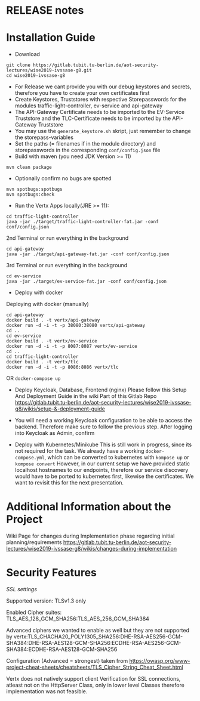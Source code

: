 RELEASE notes
=============

Installation Guide
============
* Download
```
git clone https://gitlab.tubit.tu-berlin.de/aot-security-lectures/wise2019-ivssase-g8.git
cd wise2019-ivssase-g8
```
* For Release we cant provide you with our debug keystores and secrets, therefore you have to create your own certificates first
* Create Keystores, Truststores with respective Storepasswords for the modules traffic-light-controller, ev-service and api-gateway
* The API-Gateway Certificate needs to be imported to the EV-Service Truststore and the TLC-Certificate needs to be imported by the API-Gateway Truststore
* You may use the `generate_keystore.sh` skript, just remember to change the storepass-variables
* Set the paths (= filenames if in the module directory) and storepasswords in the corresponding `conf/config.json` file
* Build with maven (you need JDK Version >= 11)
```
mvn clean package
```
* Optionally confirm no bugs are spotted
```
mvn spotbugs:spotbugs
mvn spotbugs:check
```
* Run the Vertx Apps locally(JRE >= 11):
```
cd traffic-light-controller
java -jar ./target/traffic-light-controller-fat.jar -conf conf/config.json
```
2nd Terminal or run everything in the background
```
cd api-gateway
java -jar ./target/api-gateway-fat.jar -conf conf/config.json
```
3rd Terminal or run everything in the background
```
cd ev-service
java -jar ./target/ev-service-fat.jar -conf conf/config.json
```

* Deploy with docker

Deploying with docker (manually)
```
cd api-gateway
docker build . -t vertx/api-gateway
docker run -d -i -t -p 38080:38080 vertx/api-gateway
cd ..
cd ev-service
docker build . -t vertx/ev-service
docker run -d -i -t -p 8087:8087 vertx/ev-service
cd ..
cd traffic-light-controller
docker build . -t vertx/tlc
docker run -d -i -t -p 8086:8086 vertx/tlc
```

OR `docker-compose up`
* Deploy Keycloak, Database, Frontend (nginx)
Please follow this Setup And Deployment Guide in the wiki Part of this Gitlab Repo
https://gitlab.tubit.tu-berlin.de/aot-security-lectures/wise2019-ivssase-g8/wikis/setup-&-deployment-guide

* You will need a working Keycloak configuration to be able to access the backend. Therefore make sure to follow the previous step.
After logging into Keycloak as Admin, confirm 

* Deploy with Kubernetes/Minikube
This is still work in progress, since its not required for the task. 
We already have a working `docker-compose.yml`, which can be converted to kubernetes with
`kompose up` or `kompose convert`
However, in our current setup we have provided static localhost hostnames to our endpoints, therefore our 
service discovery would have to be ported to kubernetes first, likewise the certificates. We want to revisit this for the next presentation.

Additional Information about the Project
=============================

Wiki Page for changes during Implementation phase regarding initial planning/requirements
https://gitlab.tubit.tu-berlin.de/aot-security-lectures/wise2019-ivssase-g8/wikis/changes-during-implementation

Security Features
=================

*SSL settings*

Supported version: TLSv1.3 only

Enabled Cipher suites: TLS_AES_128_GCM_SHA256:TLS_AES_256_GCM_SHA384

Advanced ciphers we wanted to enable as well but they are not supported by vertx:TLS_CHACHA20_POLY1305_SHA256:DHE-RSA-AES256-GCM-SHA384:DHE-RSA-AES128-GCM-SHA256:ECDHE-RSA-AES256-GCM-SHA384:ECDHE-RSA-AES128-GCM-SHA256

Configuration (Advanced = strongest) taken from https://owasp.org/www-project-cheat-sheets/cheatsheets/TLS_Cipher_String_Cheat_Sheet.html

Vertx does not natively support client Verification for SSL connections, atleast not on the HttpServer Class, only in lower level Classes therefore implementation was not feasible.
